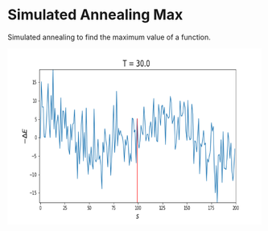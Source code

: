 # Simulated Annealing Max

Simulated annealing to find the maximum value of a function.

<p align="center">
    <img width="700" height="350" src="images/simulated_annealing.gif">
</p>

